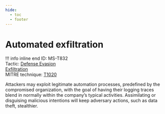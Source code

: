 ```yaml
---
hide:
  - toc
  - footer
---
```


# Automated exfiltration  

!!! info inline end
    ID: MS-T832<br>
    Tactic: [Defense Evasion](../tactics/DefenseEvasion/index.md) <br>
     [Exfiltration](../tactics/Exfiltration/index.md) <br>
    MITRE technique: [T1020](https://attack.mitre.org/techniques/T1020/)

Attackers may exploit legitimate automation processes, predefined by the compromised organization, with the goal of having their logging traces blend in normally within the company’s typical activities. Assimilating or disguising malicious intentions will keep adversary actions, such as data theft, stealthier.
